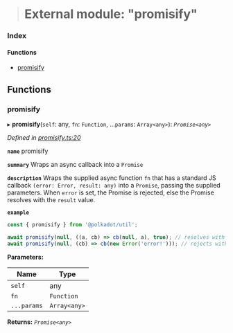 > # External module: "promisify"

### Index

#### Functions

* [promisify](_promisify_.md#promisify)

## Functions

###  promisify

▸ **promisify**(`self`: any, `fn`: `Function`, ...`params`: `Array<any>`): *`Promise<any>`*

*Defined in [promisify.ts:20](https://github.com/polkadot-js/common/blob/fcdec01/packages/util/src/promisify.ts#L20)*

**`name`** promisify

**`summary`** Wraps an async callback into a `Promise`

**`description`** 
Wraps the supplied async function `fn` that has a standard JS callback `(error: Error, result: any)` into a `Promise`, passing the supplied parameters. When `error` is set, the Promise is rejected, else the Promise resolves with the `result` value.

**`example`** 
<BR>

```javascript
const { promisify } from '@polkadot/util';

await promisify(null, ((a, cb) => cb(null, a), true); // resolves with `true`
await promisify(null, (cb) => cb(new Error('error!'))); // rejects with `error!`
```

**Parameters:**

Name | Type |
------ | ------ |
`self` | any |
`fn` | `Function` |
`...params` | `Array<any>` |

**Returns:** *`Promise<any>`*